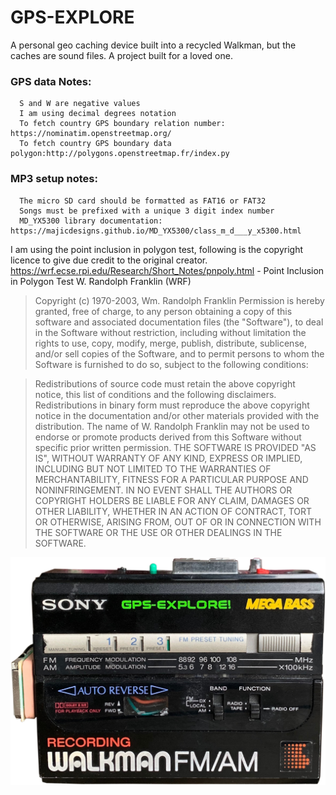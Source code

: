 # GPS-EXPLORE
A personal geo caching device built into a recycled Walkman, but the caches are sound files. A project built for a loved one.

   ### GPS data Notes:
      S and W are negative values
      I am using decimal degrees notation
      To fetch country GPS boundary relation number: https://nominatim.openstreetmap.org/
      To fetch country GPS boundary data polygon:http://polygons.openstreetmap.fr/index.py

   ### MP3 setup notes:
      The micro SD card should be formatted as FAT16 or FAT32
      Songs must be prefixed with a unique 3 digit index number
      MD_YX5300 library documentation: https://majicdesigns.github.io/MD_YX5300/class_m_d___y_x5300.html


   I am using the point inclusion in polygon test, following is the copyright licence to give due credit to the original creator.
   https://wrf.ecse.rpi.edu/Research/Short_Notes/pnpoly.html - Point Inclusion in Polygon Test W. Randolph Franklin (WRF)
   
> Copyright (c) 1970-2003, Wm. Randolph Franklin
> Permission is hereby granted, free of charge, to any person obtaining a copy of this software and associated
documentation files (the "Software"), to deal in the Software without restriction, including without limitation
the rights to use, copy, modify, merge, publish, distribute, sublicense, and/or sell copies of the Software, and
to permit persons to whom the Software is furnished to do so, subject to the following conditions:

> Redistributions of source code must retain the above copyright notice, this list of conditions and the following disclaimers.
Redistributions in binary form must reproduce the above copyright notice in the documentation and/or other materials provided with the distribution.
        The name of W. Randolph Franklin may not be used to endorse or promote products derived from this Software without specific prior written permission.
        THE SOFTWARE IS PROVIDED "AS IS", WITHOUT WARRANTY OF ANY KIND, EXPRESS OR IMPLIED, INCLUDING BUT NOT LIMITED TO THE WARRANTIES OF MERCHANTABILITY,
        FITNESS FOR A PARTICULAR PURPOSE AND NONINFRINGEMENT. IN NO EVENT SHALL THE AUTHORS OR COPYRIGHT HOLDERS BE LIABLE FOR ANY CLAIM, DAMAGES OR OTHER
        LIABILITY, WHETHER IN AN ACTION OF CONTRACT, TORT OR OTHERWISE, ARISING FROM, OUT OF OR IN CONNECTION WITH THE SOFTWARE OR THE USE OR OTHER DEALINGS
        IN THE SOFTWARE.

![Screenshot](walkman_squared.png)
